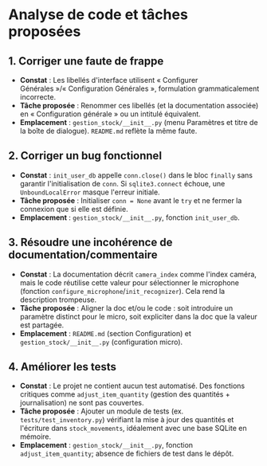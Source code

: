 # Analyse de code et tâches proposées

## 1. Corriger une faute de frappe
- **Constat** : Les libellés d'interface utilisent « Configurer Générales »/« Configuration Générales », formulation grammaticalement incorrecte.
- **Tâche proposée** : Renommer ces libellés (et la documentation associée) en « Configuration générale » ou un intitulé équivalent.
- **Emplacement** : `gestion_stock/__init__.py` (menu Paramètres et titre de la boîte de dialogue). `README.md` reflète la même faute.

## 2. Corriger un bug fonctionnel
- **Constat** : `init_user_db` appelle `conn.close()` dans le bloc `finally` sans garantir l'initialisation de `conn`. Si `sqlite3.connect` échoue, une `UnboundLocalError` masque l'erreur initiale.
- **Tâche proposée** : Initialiser `conn = None` avant le `try` et ne fermer la connexion que si elle est définie.
- **Emplacement** : `gestion_stock/__init__.py`, fonction `init_user_db`.

## 3. Résoudre une incohérence de documentation/commentaire
- **Constat** : La documentation décrit `camera_index` comme l'index caméra, mais le code réutilise cette valeur pour sélectionner le microphone (fonction `configure_microphone`/`init_recognizer`). Cela rend la description trompeuse.
- **Tâche proposée** : Aligner la doc et/ou le code : soit introduire un paramètre distinct pour le micro, soit expliciter dans la doc que la valeur est partagée.
- **Emplacement** : `README.md` (section Configuration) et `gestion_stock/__init__.py` (configuration micro).

## 4. Améliorer les tests
- **Constat** : Le projet ne contient aucun test automatisé. Des fonctions critiques comme `adjust_item_quantity` (gestion des quantités + journalisation) ne sont pas couvertes.
- **Tâche proposée** : Ajouter un module de tests (ex. `tests/test_inventory.py`) vérifiant la mise à jour des quantités et l'écriture dans `stock_movements`, idéalement avec une base SQLite en mémoire.
- **Emplacement** : `gestion_stock/__init__.py`, fonction `adjust_item_quantity`; absence de fichiers de test dans le dépôt.
